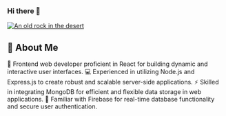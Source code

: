 ### Hi there 👋

[![An old rock in the desert](/Assests/Add%20a%20subheading.png "users identity")](https://i.ibb.co/x6vz0XQ/Add-a-subheading.png)



## 💫 About Me
🚀 Frontend web developer proficient in React for building dynamic and interactive user interfaces.
💻 Experienced in utilizing Node.js and Express.js to create robust and scalable server-side applications.
⚡ Skilled in integrating MongoDB for efficient and flexible data storage in web applications.
🔐 Familiar with Firebase for real-time database functionality and secure user authentication.
